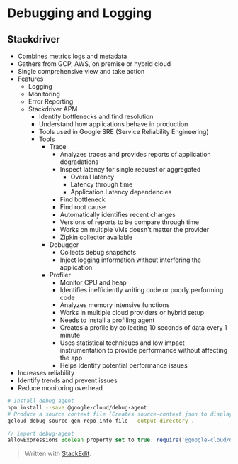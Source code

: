 
# Debugging and Logging

## Stackdriver
- Combines metrics logs and metadata
- Gathers from GCP, AWS, on premise or hybrid cloud
- Single comprehensive view and take action
- Features
	- Logging
	- Monitoring
	- Error Reporting
	- Stackdriver APM 
		- Identify bottlenecks and find resolution
		- Understand how applications behave in production
		- Tools used in Google SRE (Service Reliability Engineering)
		- Tools
			- Trace
				- Analyzes traces and provides reports of application degradations
				- Inspect latency for single request or aggregated
					- Overall latency
					- Latency through time
					- Application Latency dependencies
				- Find bottleneck 
				- Find root cause
				- Automatically identifies recent changes
				- Versions of reports to be compare through time
				- Works on multiple VMs doesn't matter the provider
				- Zipkin collector available
			- Debugger
				- Collects debug snapshots
				- Inject logging information without interfering the application
			- Profiler 
				- Monitor CPU and heap
				- Identifies inefficiently writing code or poorly performing code
				- Analyzes memory intensive functions
				- Works in multiple cloud providers or hybrid setup
				- Needs to install a profiling agent
				- Creates a profile by collecting 10 seconds of data every 1 minute
				- Uses statistical techniques and low impact instrumentation to provide performance without affecting the app
				- Helps identify potential performance issues
- Increases reliability
- Identify trends and prevent issues
- Reduce monitoring overhead

```bash
# Install debug agent
npm install --save @google-cloud/debug-agent
# Produce a source context file (Creates source-context.json to display the correct source code in GCP Debug window)
gcloud debug source gen-repo-info-file --output-directory .
```

```javascript
// import debug-agent
allowExpressions Boolean property set to true. require('@google-cloud/debug-agent').start({ allowExpressions:  true  });
```

> Written with [StackEdit](https://stackedit.io/).
<!--stackedit_data:
eyJoaXN0b3J5IjpbNjM1ODE3MTIzLDE4OTQ5ODAyODgsLTM5Mz
IzODU5NV19
-->